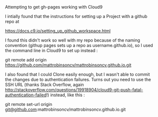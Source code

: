 Attempting to get gh-pages working with Cloud9

I intially found that the instructions for setting up a Project with a github repo at 

https://docs.c9.io/setting_up_github_workspace.html

I found this didn't work so well with my repo because of the naming convention (githup pages sets up a repo as username.github.io), so I used the command line in Cloud9 to set up instead :

git remote add origin https://github.com/mattrobinsoncv/mattrobinsoncv.github.io.git

I also found that I could Clone easily enough, but I wasn't able to commit the changes due to authentication failures.  Turns out you need to use the SSH URL (thanks Stack Overflow, again http://stackoverflow.com/questions/19918904/cloud9-git-push-fatal-authentication-failed!) instead, like this :

git remote set-url origin git@github.com:mattrobinsoncv/mattrobinsoncv.github.io.git
